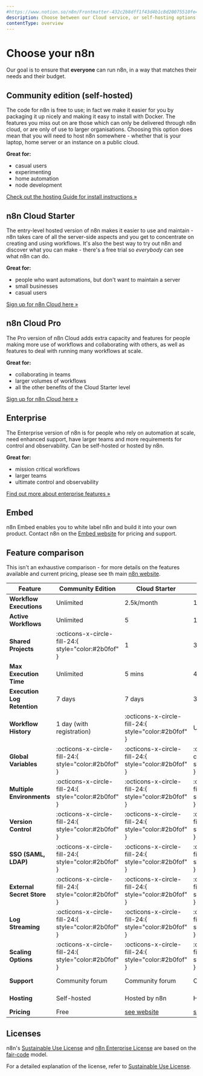 ```yaml
---
#https://www.notion.so/n8n/Frontmatter-432c2b8dff1f43d4b1c8d20075510fe4
description: Choose between our Cloud service, or self-hosting options. Learn more about licenses and n8n payment plans.
contentType: overview
---
```


# Choose your n8n

Our goal is to ensure that **everyone** can run n8n, in a way that matches their needs and their budget. 

## Community edition (self-hosted)

The code for n8n is free to use; in fact we make it easier for you by packaging it up nicely and making it easy to install with Docker. The features you miss out on are those which can only be delivered through  n8n cloud, or are only of use to larger organisations.
Choosing this option does mean that you will need to host n8n somewhere - whether that is your laptop, home server or an instance on a public cloud.

**Great for:**

 - casual users
 - experimenting
 - home automation
 - node development

[Check out the hosting Guide for install instructions »][hosting]

## n8n Cloud Starter

The entry-level hosted version of n8n makes it easier to use and maintain - n8n takes care of all the server-side aspects and you get to concentrate on creating and using workflows. It's also the best way to try out n8n and discover what you can make - there's a free trial so _everybody_ can see what n8n can do.

**Great for:**

 - people who want automations, but don't want to maintain a server
 - small businesses
 - casual users

[Sign up for n8n Cloud here »](https://www.n8n.io/)

## n8n Cloud Pro

The Pro version of n8n Cloud adds extra capacity and features for people making more use of workflows and collaborating with others, as well as features to deal with running many workflows at scale. 

**Great for:**

- collaborating in teams
- larger volumes of workflows
- all the other benefits of the Cloud Starter level

[Sign up for n8n Cloud here »](https://www.n8n.io/)

## Enterprise

The Enterprise version of n8n is for people who rely on automation at scale, need enhanced support, have larger teams and more requirements for control and observability. Can be self-hosted or hosted by n8n.

**Great for:**

- mission critical workflows
- larger teams
- ultimate control and observability

[Find out more about enterprise features »][enterprise]

## Embed

n8n Embed enables you to white label n8n and build it into your own product. Contact n8n on the [Embed website](https://n8n.io/embed/) for pricing and support.

## Feature comparison

This isn't an exhaustive comparison - for more details on the features available and current pricing, please see th main [n8n website][see website].

| Feature                     | Community Edition                                    | Cloud Starter                                        | Cloud Pro                                                | Enterprise                                               |
|-----------------------------|------------------------------------------------------|------------------------------------------------------|----------------------------------------------------------|----------------------------------------------------------|
| **Workflow Executions**     | Unlimited                                            | 2.5k/month                                           | 10k–50k+/month                                           | Unlimited                                                |
| **Active Workflows**        | Unlimited                                            | 5                                                    | 15–50                                                    | Unlimited                                                |
| **Shared Projects**         | :octicons-x-circle-fill-24:{ style="color:#2b0fof" } | 1                                                    | 3                                                        | Unlimited                                                |
| **Max Execution Time**      | Unlimited                                            | 5 mins                                               | 40 mins                                                  | Unlimited                                                |
| **Execution Log Retention** | 7 days                                               | 7 days                                               | 30 days                                                  | Unlimited                                                |
| **Workflow History**        | 1 day (with registration)                            | :octicons-x-circle-fill-24:{ style="color:#2b0fof" } | Up to 5 days                                             | Up to 365 days                                           |
| **Global Variables**        | :octicons-x-circle-fill-24:{ style="color:#2b0fof" } | :octicons-x-circle-fill-24:{ style="color:#2b0fof" } | :octicons-check-circle-fill-24:{ style="color:#289b63" } | :octicons-check-circle-fill-24:{ style="color:#289b63" } |
| **Multiple Environments**   | :octicons-x-circle-fill-24:{ style="color:#2b0fof" } | :octicons-x-circle-fill-24:{ style="color:#2b0fof" } | :octicons-x-circle-fill-24:{ style="color:#2b0fof" }     | :octicons-check-circle-fill-24:{ style="color:#289b63" } |
| **Version Control**         | :octicons-x-circle-fill-24:{ style="color:#2b0fof" } | :octicons-x-circle-fill-24:{ style="color:#2b0fof" } | :octicons-x-circle-fill-24:{ style="color:#2b0fof" }     | :octicons-check-circle-fill-24:{ style="color:#289b63" } |
| **SSO (SAML, LDAP)**        | :octicons-x-circle-fill-24:{ style="color:#2b0fof" } | :octicons-x-circle-fill-24:{ style="color:#2b0fof" } | :octicons-x-circle-fill-24:{ style="color:#2b0fof" }     | :octicons-check-circle-fill-24:{ style="color:#289b63" } |
| **External Secret Store**   | :octicons-x-circle-fill-24:{ style="color:#2b0fof" } | :octicons-x-circle-fill-24:{ style="color:#2b0fof" } | :octicons-x-circle-fill-24:{ style="color:#2b0fof" }     | :octicons-check-circle-fill-24:{ style="color:#289b63" } |
| **Log Streaming**           | :octicons-x-circle-fill-24:{ style="color:#2b0fof" } | :octicons-x-circle-fill-24:{ style="color:#2b0fof" } | :octicons-x-circle-fill-24:{ style="color:#2b0fof" }     | :octicons-check-circle-fill-24:{ style="color:#289b63" } |
| **Scaling Options**         | :octicons-x-circle-fill-24:{ style="color:#2b0fof" } | :octicons-x-circle-fill-24:{ style="color:#2b0fof" } | :octicons-x-circle-fill-24:{ style="color:#2b0fof" }     | :octicons-check-circle-fill-24:{ style="color:#289b63" } |
| **Support**                 | Community forum                                      | Community forum                                      | Community forum                                          | Dedicated support with SLA                               |
| **Hosting**                 | Self-hosted                                          | Hosted by n8n                                        | Hosted by n8n                                            | Self-hosted or hosted by n8n                             |
| **Pricing**                 | Free                                                 | [see website][]                                      | [see website][]                                          | [see website][]                                          |

## Licenses

n8n's [Sustainable Use License](https://github.com/n8n-io/n8n/blob/master/LICENSE.md) and [n8n Enterprise License](https://github.com/n8n-io/n8n/blob/master/LICENSE_EE.md) are based on the [fair-code](https://faircode.io/) model.

For a detailed explanation of the license, refer to [Sustainable Use License](/sustainable-use-license.md).

[see website]: https://n8n.io/pricing/
[hosting]: /hosting/index.md
[enterprise]: https://n8n.io/enterprise/